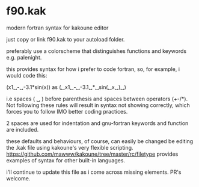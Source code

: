 # f90.kak
modern fortran syntax for kakoune editor

just copy or link f90.kak to your autoload folder.

preferably use a colorscheme that distinguishes functions and keywords e.g. palenight.

this provides syntax for how i prefer to code fortran, so, for example, i would code this:

(x1␣-␣-3.1\*sin(x)) as (␣x1␣-␣-3.1␣\*␣sin(␣x␣)␣)

i.e spaces ( ␣ ) before parenthesis and spaces between operators (+-/*). Not following these rules will result in syntax not showing correctly, which forces you to follow IMO better coding practices.

2 spaces are used for indentation and gnu-fortran keywords and function are included.

these defaults and behaviours, of course, can easily be changed be editing the .kak file
using kakoune's very flexible scripting. https://github.com/mawww/kakoune/tree/master/rc/filetype provides examples of syntax for other built-in languages.

i'll continue to update this file as i come across missing elements. PR's welcome.


